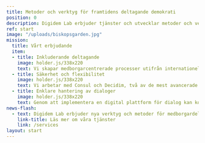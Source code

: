 ```yaml
---
title: Metoder och verktyg för framtidens deltagande demokrati
position: 0
description: Digidem Lab erbjuder tjänster och utvecklar metoder och verktyg för framtidens deltagande demokrati.
ref: start
image: "/uploads/biskopsgarden.jpg"
mission:
  title: Vårt erbjudande
  item:
  - title: Inkluderande deltagande
    image: holder.js/338x220
    text: Vi skapar medborgarcentrerade processer utifrån internationellt beprövade metoder för att särskilt nå underrepresenterade grupper.
  - title: Säkerhet och flexibilitet
    image: holder.js/338x220
    text: Vi arbetar med Consul och Decidim, två av de mest avancerade digitala plattformarna för medborgardeltagande med miljontals användare över hela världen.
  - title: Enklare hantering av dialoger
    image: holder.js/338x220
    text: Genom att implementera en digital plattform för dialog kan kommuner samla sina processer på en och samma plats. Det underlättar för medborgarna och förenklar det långsiktiga demokratiarbetet.
news-flash:
  - text: Digidem Lab erbjuder nya verktyg och metoder för medborgardeltagande. Vi hjälper er med processdesign av deltagandeprocesser, installation och utbildning i digitala plattformar för deltagande och erbjuder workshops och föreläsningar.
    link-title: Läs mer om våra tjänster
    link: /services
layout: start
---
```


